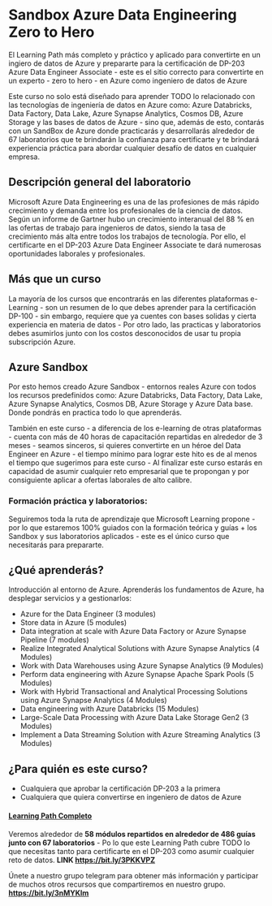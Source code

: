 # Sandbox Azure Data Engineering Zero to Hero

El Learning Path más completo y práctico y aplicado para convertirte en un ingiero de datos de Azure y prepararte para la certificación de DP-203 Azure Data Engineer Associate - este es el sitio correcto para convertirte en un experto - zero to hero - en Azure como ingeniero de datos de Azure 

Este curso no solo está diseñado para aprender TODO lo relacionado con las tecnologías de ingeniería de datos en Azure como: Azure Databricks, Data Factory, Data Lake, Azure Synapse Analytics, Cosmos DB, Azure Storage y las bases de datos de Azure - sino que, además de esto, contarás con un SandBox de Azure donde practicarás y desarrollarás alrededor de 67 laboratorios que te brindarán la confianza para certificarte y te brindará experiencia práctica para abordar cualquier desafío de datos en cualquier empresa.

## Descripción general del laboratorio

Microsoft Azure Data Engineering es una de las profesiones de más rápido crecimiento y demanda entre los profesionales de la ciencia de datos. Según un informe de Gartner hubo un crecimiento interanual del 88 % en las ofertas de trabajo para ingenieros de datos, siendo la tasa de crecimiento más alta entre todos los trabajos de tecnología. Por ello, el certificarte en el DP-203 Azure Data Engineer Associate te dará numerosas oportunidades laborales y profesionales.

## Más que un curso 
La mayoría de los cursos que encontrarás en las diferentes plataformas e-Learning - son un resumen de lo que debes aprender para la certificación DP-100 - sin embargo, requiere que ya cuentes con bases solidas y cierta experiencia en materia de datos - Por otro lado, las practicas y laboratorios debes asumirlos junto con los costos desconocidos de usar tu propia subscripción Azure.

## Azure Sandbox
Por esto hemos creado Azure Sandbox - entornos reales Azure con todos los recursos predefinidos como: Azure Databricks, Data Factory, Data Lake, Azure Synapse Analytics, Cosmos DB, Azure Storage y Azure Data base. Donde pondrás en practica todo lo que aprenderás.

También en este curso - a diferencia de los e-learning de otras plataformas - cuenta con más de 40 horas de capacitación repartidas en alrededor de 3 meses - seamos sinceros, si quieres convertirte en un héroe del Data Engineer en Azure - el tiempo mínimo para lograr este hito es de al menos el tiempo que sugerimos para este curso - Al finalizar este curso estarás en capacidad de asumir cualquier reto empresarial que te propongan y por consiguiente aplicar a ofertas laborales de alto calibre.


### Formación práctica y laboratorios:
Seguiremos toda la ruta de aprendizaje que Microsoft Learning propone - por lo que estaremos 100% guiados con la formación teórica y guías + los Sandbox y sus laboratorios aplicados - este es el único curso que necesitarás para prepararte.

## ¿Qué aprenderás?
Introducción al entorno de Azure. Aprenderás los fundamentos de Azure, ha desplegar servicios y a gestionarlos:

- Azure for the Data Engineer (3 modules)
- Store data in Azure (5 modules)
- Data integration at scale with Azure Data Factory or Azure Synapse Pipeline (7 modules)
- Realize Integrated Analytical Solutions with Azure Synapse Analytics (4 Modules)
- Work with Data Warehouses using Azure Synapse Analytics (9 Modules)
- Perform data engineering with Azure Synapse Apache Spark Pools (5 Modules)
- Work with Hybrid Transactional and Analytical Processing Solutions using Azure Synapse Analytics (4 Modules)
- Data engineering with Azure Databricks (15 Modules)
- Large-Scale Data Processing with Azure Data Lake Storage Gen2 (3 Modules)
- Implement a Data Streaming Solution with Azure Streaming Analytics (3 Modules)

## ¿Para quién es este curso?
- Cualquiera que aprobar la certificación DP-203 a la primera
- Cualquiera que quiera convertirse en ingeniero de datos de Azure

#### [Learning Path Completo](https://xploiter-my.sharepoint.com/:x:/g/personal/carlsvelz_xploiter_co/EdpasKUY4d9HqN9eLF5DTaEBGI3Z249ZuG7UNea7XxSQLQ)
Veremos alrededor de **58 módulos repartidos en alrededor de 486 guías junto con 67 laboratorios** - Po lo que este Learning Path cubre TODO lo que necesitas tanto para certificarte en el DP-203 como asumir cualquier reto de datos. **LINK https://bit.ly/3PKKVPZ**

Únete a nuestro grupo telegram para obtener más información y participar de muchos otros recursos que compartiremos en nuestro grupo. **https://bit.ly/3nMYKlm**

